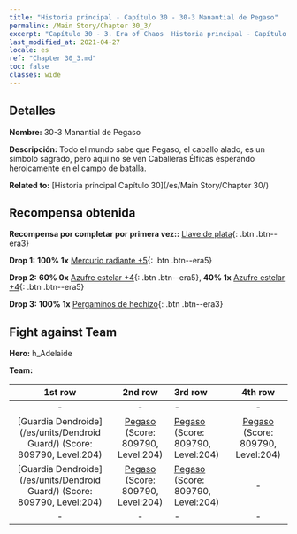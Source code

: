 ```yaml
---
title: "Historia principal - Capítulo 30 - 30-3 Manantial de Pegaso"
permalink: /Main Story/Chapter 30_3/
excerpt: "Capítulo 30 - 3. Era of Chaos  Historia principal - Capítulo 30_3. 30-3 Manantial de Pegaso"
last_modified_at: 2021-04-27
locale: es
ref: "Chapter 30_3.md"
toc: false
classes: wide
---
```


## Detalles

 **Nombre:** 30-3 Manantial de Pegaso

 **Descripción:** Todo el mundo sabe que Pegaso, el caballo alado, es un símbolo sagrado, pero aquí no se ven Caballeras Élficas esperando heroicamente en el campo de batalla.

 **Related to:** [Historia principal Capítulo 30](/es/Main Story/Chapter 30/)

## Recompensa obtenida

 **Recompensa por completar por primera vez::** [Llave de plata](/ItemsES/con_693/){: .btn .btn--era3}

 **Drop 1:** **100% 1x** [Mercurio radiante +5](/ItemsES/mat_98/){: .btn .btn--era5}

 **Drop 2:** **60% 0x** [Azufre estelar +4](/ItemsES/mat_92/){: .btn .btn--era5}, **40% 1x** [Azufre estelar +4](/ItemsES/mat_92/){: .btn .btn--era5}

 **Drop 3:** **100% 1x** [Pergaminos de hechizo](/ItemsES/con_694/){: .btn .btn--era3}


## Fight against Team
 **Hero:** h_Adelaide

 **Team:**


  | 1st row | 2nd row | 3rd row | 4th row |
  |:----:|:----:|:----|:----:|
  | - | - | - | - |
  | [Guardia Dendroide](/es/units/Dendroid Guard/) (Score: 809790, Level:204)  | [Pegaso](/es/units/Pegasus/) (Score: 809790, Level:204)  | [Pegaso](/es/units/Pegasus/) (Score: 809790, Level:204)  | [Pegaso](/es/units/Pegasus/) (Score: 809790, Level:204)  |
  | [Guardia Dendroide](/es/units/Dendroid Guard/) (Score: 809790, Level:204)  | [Pegaso](/es/units/Pegasus/) (Score: 809790, Level:204)  | [Pegaso](/es/units/Pegasus/) (Score: 809790, Level:204)  | - |
  | - | - | - | - |



